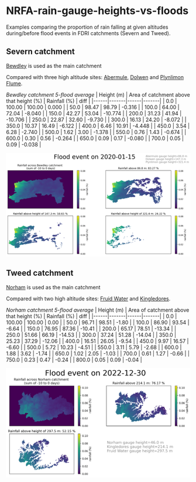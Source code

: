 # NRFA-rain-gauge-heights-vs-floods
Examples comparing the proportion of rain falling at given altitudes during/before flood events in FDRI catchments (Severn and Tweed).

## Severn catchment
[Bewdley](https://nrfa.ceh.ac.uk/data/station/info/54001) is used as the main catchment

Compared with three high altitude sites: [Abermule](https://nrfa.ceh.ac.uk/data/station/info/54014), [Dolwen](https://nrfa.ceh.ac.uk/data/station/info/54080) and [Plynlimon Flume](https://nrfa.ceh.ac.uk/data/station/info/54022).

*Bewdley catchment 5-flood average*
| Height (m) |	Area of catchment above that height (%)	| Rainfall (%) | diff |
|------|-------|------|-------|
| 0.0 | 100.00 | 100.00 | 0.000 |
| 50.0 | 98.47 | 98.79 | -0.316 |
| 100.0 | 64.00 | 72.04 | -8.040 |
| 150.0 | 42.27 | 53.04 | -10.774 |
| 200.0 | 31.23 | 41.94 | -10.706 |
| 250.0 | 22.87 | 32.60 | -9.730 |
| 300.0 | 16.13 | 24.20 | -8.072 |
| 350.0 | 10.37 | 16.49 | -6.122 |
| 400.0 | 6.46 | 10.91 | -4.448 |
| 450.0 | 3.54 | 6.28 |	-2.740 |
| 500.0 | 1.62 | 3.00 |	-1.378 |
| 550.0 | 0.76 | 1.43 |	-0.674 |
| 600.0 | 0.30 | 0.56 |	-0.264 |
| 650.0 | 0.09 | 0.17 |	-0.080 |
| 700.0 | 0.05 | 0.09 |	-0.038 |

![bewdley_20200115_flood](River%20Severn/Figures/bewdley_2020_01_15_10d_prop_rain.png "Example flood event")

## Tweed catchment
[Norham](https://nrfa.ceh.ac.uk/data/station/info/21009) is used as the main catchment

Compared with two high altitude sites: [Fruid Water](https://nrfa.ceh.ac.uk/data/station/info/21001) and [Kingledores](https://nrfa.ceh.ac.uk/data/station/info/21014).

*Norham catchment 5-flood average*
| Height (m) |	Area of catchment above that height (%)	| Rainfall (%) | diff |
|------|-------|------|-------|
| 0.0 | 100.00 | 100.00 | 0.00 |
| 50.0 | 96.71 | 98.51 | -1.80 |
| 100.0 | 86.90 | 93.54 | -6.64 |
| 150.0 | 76.95 | 87.36 | -10.41 |
| 200.0 | 65.17 | 78.51 | -13.34 |
| 250.0 | 51.66 | 66.19 | -14.53 |
| 300.0 | 37.24 | 51.28 | -14.04 |
| 350.0 | 25.23 | 37.29 | -12.06 |
| 400.0 | 16.51 | 26.05 | -9.54 |
| 450.0 | 9.97 | 16.57 | -6.60 |
| 500.0 | 5.72 | 10.23 | -4.51 |
| 550.0 | 3.11 | 5.79 |	-2.68 |
| 600.0 | 1.88 | 3.62 |	-1.74 |
| 650.0 | 1.02 | 2.05 |	-1.03 |
| 700.0 | 0.61 | 1.27 |	-0.66 |
| 750.0 | 0.23 | 0.47 |	-0.24 |
| 800.0 | 0.05 | 0.09 |	-0.04 |

![norham_20221230_flood](River%20Tweed/Figures/norham_2022_12_30_10d_prop_rain.png "Example flood event")
